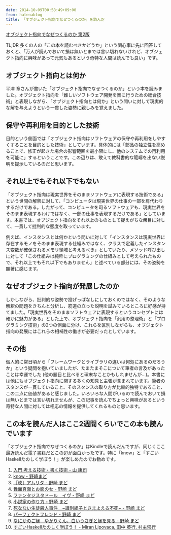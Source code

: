 ```yaml
---
date: 2014-10-09T00:58:49+09:00
from: hatenablog
title: 「オブジェクト指向でなぜつくるのか」を読んだ
---
```

[オブジェクト指向でなぜつくるのか 第2版](http://www.amazon.co.jp/exec/obidos/ASIN/B00ISP0QB2/r7kamura07-22/)

TL;DR 多くの人の「この本を読むべきかどうか」という関心事に先に回答しておくと、「万人が読んでおいて損は無いとまでは言い切れないけれど、オブジェクト指向に興味があって元気もあるという奇特な人間は読んでも良い」です。

## オブジェクト指向とは何か

平澤 章さんが書いた「オブジェクト指向でなぜつくるのか」という本を読みました。オブジェクト指向を「難しいソフトウェア開発を楽に行うための総合技術」と表現しながら、「オブジェクト指向とは何か」という問いに対して現実的な解を与えようという一貫した姿勢に親しみを覚えました。

## 保守や再利用を目的とした技術

目的という側面では「オブジェクト指向はソフトウェアの保守や再利用をしやすくすることを目的とした技術」としています。具体的には「部品の独立性を高めることで、修正が起きた場合の影響範囲を最小限にし、他のシステムでの再利用を可能に」するということです。この辺りは、敢えて教科書的な範疇を出ない説明を提示しているのだと思います。

## それ以上でもそれ以下でもない

「オブジェクト指向は現実世界をそのままソフトウェアに表現する技術である」という世間の解釈に対して、「コンピュータは現実世界の仕事の一部を肩代わりするだけである。したがって、コンピュータを司るソフトウェアも、現実世界をそのまま表現するわけではなく、一部の仕事を表現するだけである」としています。本書では、オブジェクト指向をそれ以上のものとして捉えがちな衆目に対して、一貫して批判的な態度を取っています。

例えば、インスタンスとは何かという問いに対して「インスタンスは現実世界に存在するモノをそのまま表現する仕組みではなく、クラスで定義したインスタンス変数が確保されるメモリ領域と考えるべき」としていたり、メソッド呼び出しに対して「この仕組みは純粋にプログラミングの仕組みとして考えられたもので、それ以上でもそれ以下でもありません」と述べている部分には、その姿勢を顕著に感じます。

## なぜオブジェクト指向が発展したのか

しかしながら、批判的な姿勢で投げっぱなしにしておくのではなく、そのような解釈の問題をきちんと分析し、筋道の立った説明を試みているところに好感が持てました。「現実世界をそのままソフトウェアに表現するというコンセプトには確かに魅力がある」とした上で、オブジェクト指向を「汎用の整理術」と「プログラミング技術」の2つの側面に分け、これらを区別しながらも、オブジェクト指向の発展にはこれらの相補性の働きが必要だったとしています。

## その他

個人的に常日頃から「フレームワークとライブラリの違いは何処にあるのだろうか」という疑問を抱いていましたが、たまたまそこについて筆者の言及があったことは幸運でした (他の題目と比べると瑣末なことかもしれませんが…)。本書には他にもオブジェクト指向に関する多くの知見と主張が含まれています。筆者のスタンスが一貫していること、そのスタンスの取り方が比較的独特であること、この二点に価値があると感じました。いろいろな人間がいるので読んでおいて損は無いとまでは言い切れませんが、この記事を読んでちょっと興味があるという奇特な人間に対しては相応の情報を提供してくれるものと思います。

## この本を読んだ人はここ2週間くらいでこの本も読んでいます

「オブジェクト指向でなぜつくるのか」はKindleで読んだんですが、同じくここ最近読んだ電子書籍だとこの辺が面白かったです。特に「know」と「すごいHaskellたのしく学ぼう！」が楽しめたのでお勧めです。

1. [入門 考える技術・書く技術 - 山 康司](http://www.amazon.co.jp/dp/B0081WMQ4W/r7kamura07-22)
2. [know - 野崎まど](http://www.amazon.co.jp/dp/B00FJ1DWH8/r7kamura07-22)
3. [［映］アムリタ - 野崎 まど](http://www.amazon.co.jp/dp/B00HEB99K0/r7kamura07-22)
4. [舞面真面とお面の女 - 野崎 まど](http://www.amazon.co.jp/dp/B00HEB99BY/r7kamura07-22)
5. [ファンタジスタドール　イヴ - 野崎 まど](http://www.amazon.co.jp/dp/B00G9ZLVXK/r7kamura07-22)
6. [小説家の作り方 - 野崎 まど](http://www.amazon.co.jp/dp/B00HEB91H6/r7kamura07-22)
7. [死なない生徒殺人事件　~識別組子とさまよえる不死~ - 野崎 まど](http://www.amazon.co.jp/dp/B00HEB994G/r7kamura07-22)
8. [パーフェクトフレンド - 野崎 まど](http://www.amazon.co.jp/dp/B00HEB919E/r7kamura07-22)
9. [なにかのご縁　ゆかりくん、白いうさぎと縁を見る - 野崎 まど](http://www.amazon.co.jp/dp/B00MXRQ0UM/r7kamura07-22)
10. [すごいHaskellたのしく学ぼう！ - Miran Lipovaca, 田中 英行, 村主崇行](http://www.amazon.co.jp/dp/B009RO80XY/r7kamura07-22)
